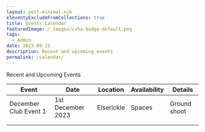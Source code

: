 ```yaml
---
layout: post-minimal.njk
eleventyExcludeFromCollections: true
title: Events Calendar
featuredImage: /_images/cvha-badge-default.png
tags:
  - Admin
date: 2023-09-23
description: Recent and upcoming events
permalink: /calendar/
---
```

Recent and Upcoming Events

| Event  | Date  |  Location | Availability  | Details  |
|---|---|---|---|---|
|  December Club Event 1 |  1st December 2023 |  Elserickle | Spaces  | Ground shoot  |
|   |   |   |   |   |
|   |   |   |   |   |